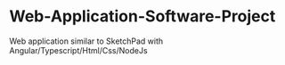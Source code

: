 # Web-Application-Software-Project
Web application similar to SketchPad with Angular/Typescript/Html/Css/NodeJs
